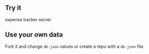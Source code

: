 

## Try it

expense tracker server 

## Use your own data

Fork it and change `db.json` values or create a repo with a `db.json` file.
